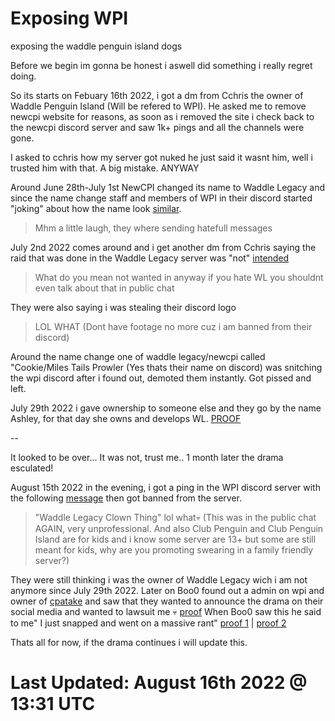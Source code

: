 # Exposing WPI
exposing the waddle penguin island dogs

Before we begin im gonna be honest i aswell did something i really regret doing.

So its starts on Febuary 16th 2022, i got a dm from Cchris the owner of Waddle Penguin Island (Will be refered to WPI).
He asked me to remove newcpi website for reasons, as soon as i removed the site i check back to the newcpi discord server and saw 1k+ pings and all the channels were gone.

I asked to cchris how my server got nuked he just said it wasnt him, well i trusted him with that. A big mistake.
ANYWAY

Around June 28th-July 1st NewCPI changed its name to Waddle Legacy and since the name change staff and members of WPI in their discord started "joking" about how the name look [similar](https://cdn.discordapp.com/attachments/1009084161098788876/1009084267629903912/unknown.png).

> Mhm a little laugh, they where sending hatefull messages

July 2nd 2022 comes around and i get another dm from Cchris saying the raid that was done in the Waddle Legacy server was "not" [intended](https://cdn.discordapp.com/attachments/1009084161098788876/1009084972600152084/unknown.png)

> What do you mean not wanted in anyway if you hate WL you shouldnt even talk about that in public chat

They were also saying i was stealing their discord logo

> LOL WHAT (Dont have footage no more cuz i am banned from their discord)

Around the name change one of waddle legacy/newcpi called "Cookie/Miles Tails Prowler (Yes thats their name on discord) was snitching the wpi discord after i found out, demoted them instantly. Got pissed and left.

July 29th 2022 i gave ownership to someone else and they go by the name Ashley, for that day she owns and develops WL. [PROOF](https://cdn.discordapp.com/attachments/1009084161098788876/1009089755323060304/Screenshot_2022-08-16_15.22.12.png)

--

It looked to be over... It was not, trust me.. 1 month later the drama esculated!

August 15th 2022 in the evening, i got a ping in the WPI discord server with the following [message](https://cdn.discordapp.com/attachments/842511743220580432/1008999031550259210/unknown.png) then got banned from the server.

> "Waddle Legacy Clown Thing" lol what💀 (This was in the public chat AGAIN, very unprofessional. And also Club Penguin and Club Penguin Island are for kids and i know some server are 13+ but some are still meant for kids, why are you promoting swearing in a family friendly server?)

They were still thinking i was the owner of Waddle Legacy wich i am not anymore since July 29th 2022.
Later on Boo0 found out a admin on wpi and owner of [cpatake](https://cpatake.net/) and saw that they wanted to announce the drama on their social media and wanted to lawsuit me 💀 [proof](https://cdn.discordapp.com/attachments/1009084161098788876/1009091313452470343/Screenshot_2022-08-16_at_11.02.48.png)
When Boo0 saw this he said to me" I just snapped and went on a massive rant" [proof 1](https://cdn.discordapp.com/attachments/1009084161098788876/1009091314006106112/Screenshot_2022-08-16_at_10.44.11_1.png) | [proof 2](https://cdn.discordapp.com/attachments/1009084161098788876/1009091313704124527/Screenshot_2022-08-16_at_10.45.29_1.png) 

Thats all for now, if the drama continues i will update this.
# Last Updated: August 16th 2022 @ 13:31 UTC

